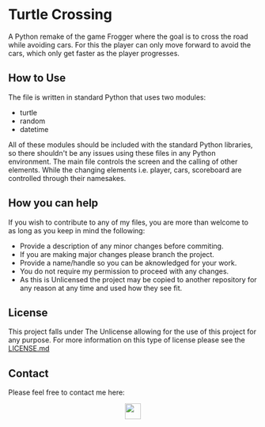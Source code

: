# Turtle Crossing

A Python remake of the game Frogger where the goal is to cross the road while avoiding cars. 
For this the player can only move forward to avoid the cars, which only get faster as the player progresses.  

## How to Use

The file is written in standard Python that uses two modules: 
- turtle
- random
- datetime

All of these modules should be included with the standard Python libraries, so there shouldn't be any issues using these files in any Python environment.
The main file controls the screen and the calling of other elements. While the changing elements i.e. player, cars, scoreboard are controlled through their namesakes.

## How you can help

If you wish to contribute to any of my files, you are more than welcome to as long as you keep in mind the following:
 - Provide a description of any minor changes before commiting.
 - If you are making major changes please branch the project.
 - Provide a name/handle so you can be aknowledged for your work.
 - You do not require my permission to proceed with any changes.
 - As this is Unlicensed the project may be copied to another repository for any reason at any time and used how they see fit.

## License

This project falls under The Unlicense allowing for the use of this project for any purpose. For more information on this type of license please see the [LICENSE.md](https://github.com/alexhill-coder/python-turtle-crossing/blob/master/LICENSE.md)

## Contact

Please feel free to contact me here:
<p align=center>
<a href="https://www.linkedin.com/in/alex-hill-webdeveloper">
<img src="https://img.shields.io/badge/-@alex hill webdeveloper-blue?style=for-the-badge&logo=Linkedin&logoColor=white&link=https://www.linkedin.com/in/alex-hill-webdeveloper/" height=32/>
</a>
</p>
